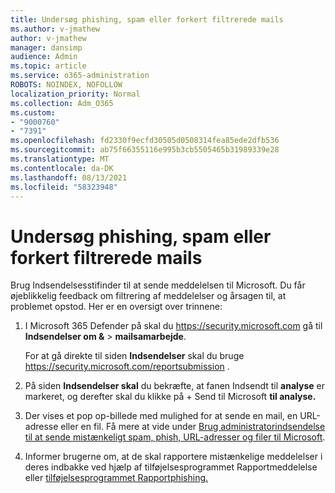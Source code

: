 ```yaml
---
title: Undersøg phishing, spam eller forkert filtrerede mails
ms.author: v-jmathew
author: v-jmathew
manager: dansimp
audience: Admin
ms.topic: article
ms.service: o365-administration
ROBOTS: NOINDEX, NOFOLLOW
localization_priority: Normal
ms.collection: Adm_O365
ms.custom:
- "9000760"
- "7391"
ms.openlocfilehash: fd2330f9ecfd30505d0508314fea85ede2dfb536
ms.sourcegitcommit: ab75f66355116e995b3cb5505465b31989339e28
ms.translationtype: MT
ms.contentlocale: da-DK
ms.lasthandoff: 08/13/2021
ms.locfileid: "58323948"
---
```

# <a name="investigate-phishing-spam-or-incorrectly-filtered-email"></a>Undersøg phishing, spam eller forkert filtrerede mails

Brug Indsendelsesstifinder til at sende meddelelsen til Microsoft. Du får øjeblikkelig feedback om filtrering af meddelelser og årsagen til, at problemet opstod. Her er en oversigt over trinnene:

1. I Microsoft 365 Defender på skal du <https://security.microsoft.com> gå til **Indsendelser om &** \> **mailsamarbejde**.

   For at gå direkte til siden **Indsendelser** skal du bruge <https://security.microsoft.com/reportsubmission> .

2. På siden **Indsendelser skal** du bekræfte, at fanen Indsendt til **analyse** er markeret, og derefter skal du klikke på + Send til Microsoft **til analyse.**

3. Der vises et pop op-billede med mulighed for at sende en mail, en URL-adresse eller en fil. Få mere at vide under [Brug administratorindsendelse til at sende mistænkeligt spam, phish, URL-adresser og filer til Microsoft](https://docs.microsoft.com/microsoft-365/security/office-365-security/admin-submission).

4. Informer brugerne om, at de skal rapportere mistænkelige meddelelser i deres indbakke ved hjælp af tilføjelsesprogrammet Rapportmeddelelse eller [tilføjelsesprogrammet Rapportphishing.](https://docs.microsoft.com/microsoft-365/security/office-365-security/enable-the-report-message-add-in)
